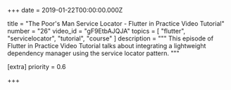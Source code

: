 
+++
date = 2019-01-22T00:00:00.000Z


title = "The Poor's Man Service Locator - Flutter in Practice Video Tutorial"
number = "26"
video_id = "gF9EtbAJQJA"
topics = [ "flutter", "servicelocator", "tutorial", "course" ]
description = """
This episode of Flutter in Practice Video Tutorial talks about integrating a lightweight dependency manager using the service locator pattern.
"""

[extra]
priority = 0.6

+++




